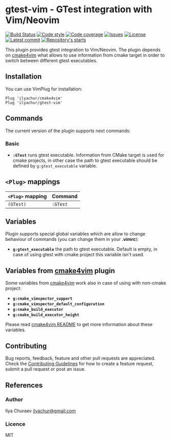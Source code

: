 # gtest-vim - GTest integration with Vim/Neovim

<p>
<a href="#"><img src="https://github.com/ilyachur/gtest-vim/workflows/CI/badge.svg" alt="Build Status"/></a>
<a href="#"><img src="https://img.shields.io/github/workflow/status/ilyachur/gtest-vim/code-style?&logo=github&label=vint" alt="Code style"/></a>
<a href="https://codecov.io/gh/ilyachur/gtest-vim"><img src="https://codecov.io/gh/ilyachur/gtest-vim/branch/master/graph/badge.svg" alt="Code coverage"/></a>
<a href="https://github.com/ilyachur/gtest-vim/issues"><img src="https://img.shields.io/github/issues/gtest-vim/cmake4vim" alt="Issues"/></a>
<a href="https://github.com/ilyachur/gtest-vim/blob/master/LICENSE"><img src="https://img.shields.io/badge/license-MIT-green.svg" alt="License"/></a>
<a href="https://github.com/ilyachur/gtest-vim/commits/master"><img src="https://img.shields.io/github/last-commit/ilyachur/gtest-vim" alt="Latest commit"/></a>
<a href="https://github.com/ilyachur/gtest-vim/stargazers"><img src="https://img.shields.io/github/stars/ilyachur/gtest-vim" alt="Repository's starts"/></a>
</p>

This plugin provides gtest integration to Vim/Neovim.
The plugin depends on [cmake4vim](https://github.com/ilyachur/cmake4vim) what allows to use information from cmake target in order to switch between different gtest executables.

## Installation

You can use VimPlug for installation:
```vim
Plug 'ilyachur/cmake4vim'
Plug 'ilyachur/gtest-vim'
```

## Commands

The current version of the plugin supports next commands:

### Basic

- **`:GTest`** runs gtest executable. Information from CMake target is used for cmake projects, in other case the path to gtest executable should be defined by `g:gtest_executable` variable.


## `<Plug>` mappings

| `<Plug>` mapping          | Command                   |
|:--------------------------|:--------------------------|
| `(GTest)`                 | `:GTest`                  |

## Variables

Plugin supports special global variables which are allow to change behaviour of commands (you can change them in your **.vimrc**):

- **`g:gtest_executable`** the path to gtest executable. Default is empty, in case of using gtest with cmake project this variable isn't used.

## Variables from [cmake4vim](https://github.com/ilyachur/cmake4vim) plugin

Some variables from [cmake4vim](https://github.com/ilyachur/cmake4vim) work also in case of using with non-cmake project:

- **`g:cmake_vimspector_support`**
- **`g:cmake_vimspector_default_configuration`**
- **`g:cmake_build_executor`**
- **`g:cmake_build_executor_height`**

Please read [cmake4vim README](https://github.com/ilyachur/cmake4vim/blob/master/README.md) to get more information about these variables.

## Contributing

Bug reports, feedback, feature and other pull requests are appreciated. Check the [Contributing Guidelines](CONTRIBUTING.md) for how to
create a feature request, submit a pull request or post an issue.

## References

### Author

Ilya Churaev ilyachur@gmail.com

### Licence

MIT
